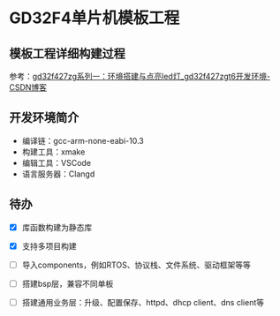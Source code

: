 # GD32F4单片机模板工程

## 模板工程详细构建过程

参考：[gd32f427zg系列一：环境搭建与点亮led灯_gd32f427zgt6开发环境-CSDN博客](https://blog.csdn.net/qq_42913442/article/details/141833205)

## 开发环境简介

- 编译链：gcc-arm-none-eabi-10.3
- 构建工具：xmake
- 编辑工具：VSCode
- 语言服务器：Clangd

## 待办

- [x] 库函数构建为静态库
- [x] 支持多项目构建
- [ ] 导入components，例如RTOS、协议栈、文件系统、驱动框架等等
- [ ] 搭建bsp层，兼容不同单板
- [ ] 搭建通用业务层：升级、配置保存、httpd、dhcp client、dns client等

 